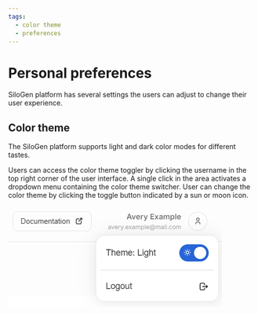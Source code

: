 ```yaml
---
tags:
  - color theme
  - preferences
---
```


# Personal preferences

SiloGen platform has several settings the users can adjust to change their user experience.

## Color theme

The SiloGen platform supports light and dark color modes for different tastes.

Users can access the color theme toggler by clicking the username in the top right corner of the user interface. A single click in the area activates a dropdown menu containing the color theme switcher. User can change the color theme by clicking the toggle button indicated by a sun or moon icon.

![The user area dropdown contains the color theme switcher.](./media/color-theme-toggle.png)
